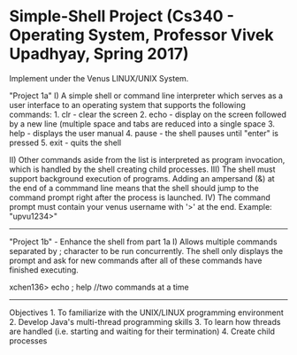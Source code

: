 # Simple-Shell Project (Cs340 - Operating System, Professor Vivek Upadhyay, Spring 2017) 
Implement under the Venus LINUX/UNIX System.

"Project 1a"
I) A simple shell or command line interpreter which serves as a user interface to an operating system that supports the following commands: 
    1. clr - clear the screen
    2. echo <comment> - display <comment> on the screen followed by a new line (multiple space and tabs are reduced into a single space
    3. help - displays the user manual
    4. pause - the shell pauses until "enter" is pressed
    5. exit - quits the shell

II) Other commands aside from the list is interpreted as program invocation, which is handled by the shell creating child processes.
III) The shell must support background execution of programs. Adding an ampersand (&) at the end of a commmand line means that the shell should jump to the command prompt right after the process is launched.
IV) The command prompt must contain your venus username with '>' at the end. Example: "upvu1234>"

-------------------------------------------------------------------------------------------------------------------------------------------

"Project 1b" - Enhance the shell from part 1a
I) Allows multiple commands separated by ; character to be run concurrently. The shell only displays the prompt and ask for new commands 
after all of these commands have finished executing.

xchen136> echo <helloworld> ; help     //two commands at a time

-------------------------------------------------------------------------------------------------------------------------------------------

Objectives
    1. To familiarize with the UNIX/LINUX programming environment
    2. Develop Java's multi-thread programming skills
    3. To learn how threads are handled (i.e. starting and waiting for their termination)
    4. Create child processes 
 
    
    
    
